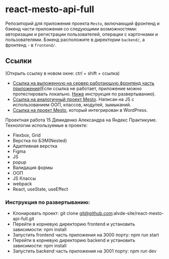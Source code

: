 # react-mesto-api-full
Репозиторий для приложения проекта `Mesto`, включающий фронтенд и бэкенд части приложения со следующими возможностями: авторизации и регистрации пользователей, операции с карточками и пользователями. Бэкенд расположите в директории `backend/`, а фронтенд - в `frontend/`. 

## Ссылки
(Открыть ссылку в новом окне: ctrl + shift + ссылка)
* [Ссылка на выложенную на сервер работающую фронтенд часть приложения](https://alvde-mesto.nomoredomains.sbs/)(Если ссылка не работает, приложение можно протестировать локально. [Ниже](#инструкция-по-развертыванию) инструкция по развертыванию).
* [Ссылка на аналогичный проект Mesto](https://github.com/alvde-site/mesto). Написан на JS с использованием ООП, классов, модулей, зымыканий.
* [Ссылка на проект Mesto](https://github.com/alvde-site/wp-mesto), который интегрирован в WordPress.

Проектная работа 15 Демиденко Александра на Яндекс Практикуме.
Технологии используемые в проекте:
* Flexbox, Grid
* Верстка по БЭМ(Nested)
* Адаптивная верстка
* Figma
* JS
* popup
* Валидация формы
* ООП
* JS Классы
* webpack
* React, useState, useEffect

### Инструкция по развертыванию:
* Клонировать проект: git clone git@github.com:alvde-site/react-mesto-api-full.git
* Перейти в корневую директорию frontend и установить зависимости: npm install
* Запустить frontend часть приложения на 3000 порту: npm run start
* Перейти в корневую директорию backend и установить зависимости: npm install
* Запустить backend часть приложения на 3001 порту: npm run dev